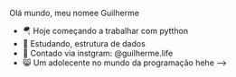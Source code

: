 Olá mundo, meu nomee Guilherme

- 🪂 Hoje começando a trabalhar com pytthon
- 🌱 Estudando, estrutura de dados
- 📡 Contado via instgram: @guilherme.life
- 😸 Um adolecente no mundo da programação hehe
-->
